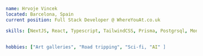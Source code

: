 ```yaml
name: Hrvoje Vincek
located: Barcelona, Spain
current position: Full Stack Developer @ WhereYouAt.co.uk

skills: [NextJS, React, Typescript, TailwindCSS, Prisma, Postgrsql, MongoDB, Express, GraphQL, MongoDB. NestJS]


hobbies: ["Art galleries", "Road tripping", "Sci-fi, "AI" ]

```

<!---
hrvojevincek/hrvojevincek is a ✨ special ✨ repository because its `README.md` (this file) appears on your GitHub profile.
You can click the Preview link to take a look at your changes.
--->
